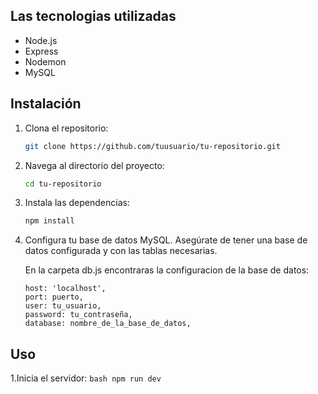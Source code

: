 ## Las tecnologias utilizadas 
- Node.js
- Express
- Nodemon
- MySQL

## Instalación

1. Clona el repositorio:
    ```bash
    git clone https://github.com/tuusuario/tu-repositorio.git
    ```
2. Navega al directorio del proyecto:
    ```bash
    cd tu-repositorio
    ```
3. Instala las dependencias:
    ```bash
    npm install
    ```
4. Configura tu base de datos MySQL. Asegúrate de tener una base de datos configurada y con las tablas necesarias.

    En la carpeta db.js encontraras la configuracion de la base de datos:
    ```
    host: 'localhost',
    port: puerto,
    user: tu_usuario,
    password: tu_contraseña,
    database: nombre_de_la_base_de_datos,
    ```
## Uso

1.Inicia el servidor:
    ```bash
    npm run dev
    ```
